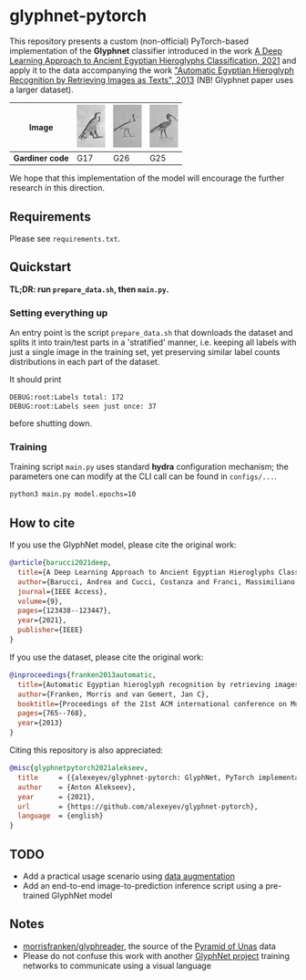 # glyphnet-pytorch

This repository presents a custom (non-official) PyTorch-based implementation of the **Glyphnet** 
classifier introduced in the work [A Deep Learning Approach 
to Ancient Egyptian Hieroglyphs 
Classification, 2021](https://ieeexplore.ieee.org/stamp/stamp.jsp?arnumber=9528382) 
and apply it to the data accompanying the work ["Automatic Egyptian 
Hieroglyph Recognition by Retrieving Images as Texts", 2013](https://jvgemert.github.io/pub/FrankenACMMM13egyptian.pdf) 
(NB! Glyphnet paper uses a larger dataset).


**Image** | ![aren't they pretty](/sample_images/230128_G17.png) | ![aren't they pretty](/sample_images/230067_G26.png) | ![aren't they pretty](/sample_images/230034_G25.png) 
------------ | ------------ | ------------- | -------------
**Gardiner code** | G17 | G26 | G25

We hope that this implementation of the model will encourage
the further research in this direction.

## Requirements

Please see `requirements.txt`.

## Quickstart

**TL;DR: run `prepare_data.sh`, then `main.py`.**

### Setting everything up

An entry point is the script `prepare_data.sh` that downloads the dataset and splits it into train/test 
parts in a 'stratified' manner, i.e. keeping all labels with just a single image in the training set, 
yet preserving similar label counts distributions in each part of the dataset. 

It should print

    DEBUG:root:Labels total: 172
    DEBUG:root:Labels seen just once: 37

before shutting down.

### Training

Training script `main.py` uses standard **hydra** configuration mechanism; the parameters one can modify
at the CLI call can be found in `configs/...`.

```bash
python3 main.py model.epochs=10
``` 

## How to cite

If you use the GlyphNet model, please cite the original work:

```bibtex
@article{barucci2021deep,
  title={A Deep Learning Approach to Ancient Egyptian Hieroglyphs Classification},
  author={Barucci, Andrea and Cucci, Costanza and Franci, Massimiliano and Loschiavo, Marco and Argenti, Fabrizio},
  journal={IEEE Access},
  volume={9},
  pages={123438--123447},
  year={2021},
  publisher={IEEE}
}
```

If you use the dataset, please cite the original work:

```bibtex
@inproceedings{franken2013automatic,
  title={Automatic Egyptian hieroglyph recognition by retrieving images as texts},
  author={Franken, Morris and van Gemert, Jan C},
  booktitle={Proceedings of the 21st ACM international conference on Multimedia},
  pages={765--768},
  year={2013}
}
```

Citing this repository is also appreciated:

```bibtex
@misc{glyphnetpytorch2021alekseev,
  title     = {{alexeyev/glyphnet-pytorch: GlyphNet, PyTorch implementation}},
  author    = {Anton Alekseev}, 
  year      = {2021},
  url       = {https://github.com/alexeyev/glyphnet-pytorch},
  language  = {english}
}
```

## TODO

* Add a practical usage scenario using [data augmentation](https://albumentations.ai/)
* Add an end-to-end image-to-prediction inference script using a pre-trained GlyphNet model 

## Notes

* [morrisfranken/glyphreader](https://github.com/morrisfranken/glyphreader), 
  the source of the [Pyramid of Unas](https://en.wikipedia.org/wiki/Pyramid_of_Unas) data
* Please do not confuse this work with another [GlyphNet project](https://github.com/noahtren/GlyphNet) 
  training networks to communicate using a visual language